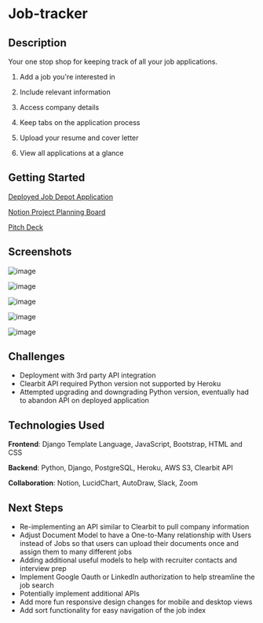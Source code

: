 # Job-tracker

## Description

Your one stop shop for keeping track of all your job applications.

1. Add a job you're interested in

2. Include relevant information

3. Access company details

4. Keep tabs on the application process

5. Upload your resume and cover letter

6. View all applications at a glance

## Getting Started

[Deployed Job Depot Application](https://job-depot.herokuapp.com/)

[Notion Project Planning Board](https://tropical-pantydraco-c43.notion.site/Project-3-Job-Tracker-e78f1829da224c59b8008b595db0e553)

[Pitch Deck](https://docs.google.com/presentation/d/1t4dNeRbPpikd3lwsKPkg0wFqiSOmW35-xS5Wr9TeLXA/edit?usp=sharing)

## Screenshots

![image](https://user-images.githubusercontent.com/100539234/167038496-48596246-91a9-4535-87d5-66207cce8ff2.png)

![image](https://user-images.githubusercontent.com/100539234/167038664-df9141ca-7b72-4a60-8546-bec9f1fbc5c9.png)

![image](https://user-images.githubusercontent.com/100539234/167041147-45e4b7ed-3f55-4547-bbe6-997793f6cf05.png)

![image](https://user-images.githubusercontent.com/100539234/167040967-15bc959d-062c-417c-8d1b-9cc3a80bd7db.png)

![image](https://user-images.githubusercontent.com/100539234/167040986-70d07bbf-9f05-4168-9edc-3293aed2ec23.png)

## Challenges

- Deployment with 3rd party API integration
- Clearbit API required Python version not supported by Heroku
- Attempted upgrading and downgrading Python version, eventually had to abandon API on deployed application

## Technologies Used

**Frontend**: Django Template Language, JavaScript, Bootstrap, HTML and CSS

**Backend**: Python, Django, PostgreSQL, Heroku, AWS S3, Clearbit API

**Collaboration**: Notion, LucidChart, AutoDraw, Slack, Zoom

## Next Steps

- Re-implementing an API similar to Clearbit to pull company information
- Adjust Document Model to have a One-to-Many relationship with Users instead of Jobs so that users can upload their documents once and assign them to many different jobs
- Adding additional useful models to help with recruiter contacts and interview prep
- Implement Google Oauth or LinkedIn authorization to help streamline the job search
- Potentially implement additional APIs
- Add more fun responsive design changes for mobile and desktop views
- Add sort functionality for easy navigation of the job index

